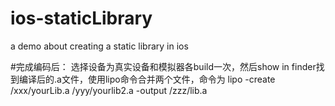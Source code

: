 # ios-staticLibrary
a demo about creating a static library in ios

#完成编码后：
选择设备为真实设备和模拟器各build一次，然后show in finder找到编译后的.a文件，使用lipo命令合并两个文件，命令为 lipo -create /xxx/yourLib.a /yyy/yourlib2.a -output /zzz/lib.a
